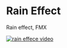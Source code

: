 # Rain Effect
 Rain effect, FMX
 
 [![rain effece video](https://img.youtube.com/vi/lloV6UiOVJw/0.jpg)](https://youtu.be/lloV6UiOVJw)
